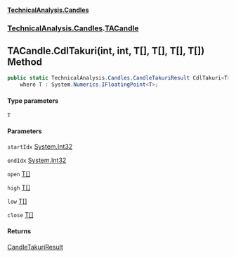 #### [TechnicalAnalysis.Candles](TechnicalAnalysis.Candles.md 'TechnicalAnalysis.Candles')
### [TechnicalAnalysis.Candles](TechnicalAnalysis.Candles.md#TechnicalAnalysis.Candles 'TechnicalAnalysis.Candles').[TACandle](TACandle.md 'TechnicalAnalysis.Candles.TACandle')

## TACandle.CdlTakuri<T>(int, int, T[], T[], T[], T[]) Method

```csharp
public static TechnicalAnalysis.Candles.CandleTakuriResult CdlTakuri<T>(int startIdx, int endIdx, T[] open, T[] high, T[] low, T[] close)
    where T : System.Numerics.IFloatingPoint<T>;
```
#### Type parameters

<a name='TechnicalAnalysis.Candles.TACandle.CdlTakuri_T_(int,int,T[],T[],T[],T[]).T'></a>

`T`
#### Parameters

<a name='TechnicalAnalysis.Candles.TACandle.CdlTakuri_T_(int,int,T[],T[],T[],T[]).startIdx'></a>

`startIdx` [System.Int32](https://docs.microsoft.com/en-us/dotnet/api/System.Int32 'System.Int32')

<a name='TechnicalAnalysis.Candles.TACandle.CdlTakuri_T_(int,int,T[],T[],T[],T[]).endIdx'></a>

`endIdx` [System.Int32](https://docs.microsoft.com/en-us/dotnet/api/System.Int32 'System.Int32')

<a name='TechnicalAnalysis.Candles.TACandle.CdlTakuri_T_(int,int,T[],T[],T[],T[]).open'></a>

`open` [T](TACandle.CdlTakuri_T_(int,int,T[],T[],T[],T[]).md#TechnicalAnalysis.Candles.TACandle.CdlTakuri_T_(int,int,T[],T[],T[],T[]).T 'TechnicalAnalysis.Candles.TACandle.CdlTakuri<T>(int, int, T[], T[], T[], T[]).T')[[]](https://docs.microsoft.com/en-us/dotnet/api/System.Array 'System.Array')

<a name='TechnicalAnalysis.Candles.TACandle.CdlTakuri_T_(int,int,T[],T[],T[],T[]).high'></a>

`high` [T](TACandle.CdlTakuri_T_(int,int,T[],T[],T[],T[]).md#TechnicalAnalysis.Candles.TACandle.CdlTakuri_T_(int,int,T[],T[],T[],T[]).T 'TechnicalAnalysis.Candles.TACandle.CdlTakuri<T>(int, int, T[], T[], T[], T[]).T')[[]](https://docs.microsoft.com/en-us/dotnet/api/System.Array 'System.Array')

<a name='TechnicalAnalysis.Candles.TACandle.CdlTakuri_T_(int,int,T[],T[],T[],T[]).low'></a>

`low` [T](TACandle.CdlTakuri_T_(int,int,T[],T[],T[],T[]).md#TechnicalAnalysis.Candles.TACandle.CdlTakuri_T_(int,int,T[],T[],T[],T[]).T 'TechnicalAnalysis.Candles.TACandle.CdlTakuri<T>(int, int, T[], T[], T[], T[]).T')[[]](https://docs.microsoft.com/en-us/dotnet/api/System.Array 'System.Array')

<a name='TechnicalAnalysis.Candles.TACandle.CdlTakuri_T_(int,int,T[],T[],T[],T[]).close'></a>

`close` [T](TACandle.CdlTakuri_T_(int,int,T[],T[],T[],T[]).md#TechnicalAnalysis.Candles.TACandle.CdlTakuri_T_(int,int,T[],T[],T[],T[]).T 'TechnicalAnalysis.Candles.TACandle.CdlTakuri<T>(int, int, T[], T[], T[], T[]).T')[[]](https://docs.microsoft.com/en-us/dotnet/api/System.Array 'System.Array')

#### Returns
[CandleTakuriResult](CandleTakuriResult.md 'TechnicalAnalysis.Candles.CandleTakuriResult')